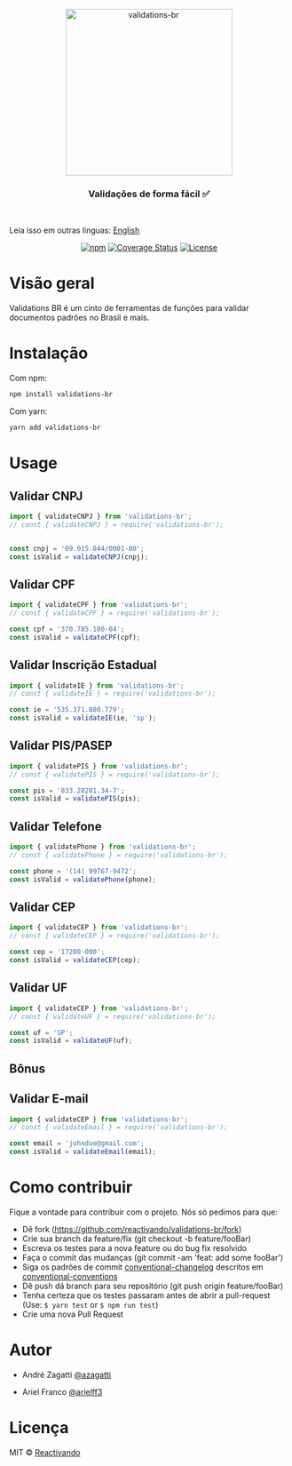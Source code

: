 <p align="center">
 <img width="300" src="https://res.cloudinary.com/zagatti/image/upload/v1597454271/validations-br/logo_w11ekb.png" alt="validations-br">
</p>


<h3 align="center">
  Validações de forma fácil ✅
</h3>

<br />

Leia isso em outras línguas: [English](https://github.com/reactivando/validations-br/blob/master/README.en.md)

<div align="center">

[![npm](https://img.shields.io/npm/v/validations-br.svg?color=%23007ec6&style=plastic)](https://www.npmjs.com/package/validations-br)<space><space>
[![Coverage Status](https://img.shields.io/coveralls/github/reactivando/validations-br?color=007ec6&style=plastic)](https://coveralls.io/github/reactivando/validations-br?branch=master)
[![License](https://img.shields.io/github/license/reactivando/validations-br?color=007ec6&style=plastic)](https://github.com/reactivando/validations-br/blob/master/LICENSE)

</div>

# Visão geral

Validations BR é um cinto de ferramentas de funções para validar documentos padrões no Brasil e mais.

# Instalação

Com npm:
```bash
npm install validations-br
``` 
Com yarn:
```bash
yarn add validations-br
```

# Usage

## Validar CNPJ

```js
import { validateCNPJ } from 'validations-br';
// const { validateCNPJ } = require('validations-br');


const cnpj = '09.015.844/0001-80';
const isValid = validateCNPJ(cnpj);
```

## Validar CPF

```js
import { validateCPF } from 'validations-br';
// const { validateCPF } = require('validations-br');

const cpf = '370.785.180-04';
const isValid = validateCPF(cpf);
```

## Validar Inscrição Estadual

```js
import { validateIE } from 'validations-br';
// const { validateIE } = require('validations-br');

const ie = '535.371.880.779';
const isValid = validateIE(ie, 'sp');
```

## Validar PIS/PASEP

```js
import { validatePIS } from 'validations-br';
// const { validatePIS } = require('validations-br');

const pis = '833.28281.34-7';
const isValid = validatePIS(pis);
```

## Validar Telefone

```js
import { validatePhone } from 'validations-br';
// const { validatePhone } = require('validations-br');

const phone = '(14) 99767-9472';
const isValid = validatePhone(phone);
```

## Validar CEP

```js
import { validateCEP } from 'validations-br';
// const { validateCEP } = require('validations-br');

const cep = '17280-000';
const isValid = validateCEP(cep);
```

## Validar UF

```js
import { validateCEP } from 'validations-br';
// const { validateUF } = require('validations-br');

const uf = 'SP';
const isValid = validateUF(uf);
```

## Bônus

## Validar E-mail

```js
import { validateCEP } from 'validations-br';
// const { validateEmail } = require('validations-br');

const email = 'johndoe@gmail.com';
const isValid = validateEmail(email);
```


# Como contribuir

Fique a vontade para contribuir com o projeto. Nós só pedimos para que:

 - Dê fork (https://github.com/reactivando/validations-br/fork)
 - Crie sua branch da feature/fix (git checkout -b feature/fooBar)
 - Escreva os testes para a nova feature ou do bug fix resolvido
 - Faça o commit das mudanças (git commit -am 'feat: add some fooBar')
 - Siga os padrões de commit [conventional-changelog](https://github.com/ajoslin/conventional-changelog) descritos em 
[conventional-conventions](https://github.com/ajoslin/conventional-changelog/blob/master/conventions/angular.md)
 - Dê push dá branch para seu repositório (git push origin feature/fooBar)
 - Tenha certeza que os testes passaram antes de abrir a pull-request (Use: `$ yarn test` or `$ npm run test`)
 - Crie uma nova Pull Request

# Autor

- André Zagatti [@azagatti](https://linkedin.com/in/andre-zagatti/)

- Ariel Franco [@arielff3](https://www.linkedin.com/in/ariel-franco-ferreira-37b42b17a/)

# Licença
MIT © [Reactivando](https://github.com/reactivando)